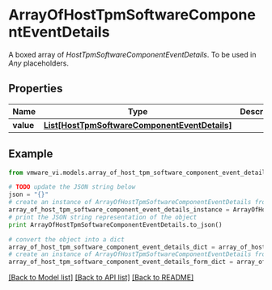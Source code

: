 # ArrayOfHostTpmSoftwareComponentEventDetails

A boxed array of *HostTpmSoftwareComponentEventDetails*. To be used in *Any* placeholders. 

## Properties
Name | Type | Description | Notes
------------ | ------------- | ------------- | -------------
**value** | [**List[HostTpmSoftwareComponentEventDetails]**](HostTpmSoftwareComponentEventDetails.md) |  | 

## Example

```python
from vmware_vi.models.array_of_host_tpm_software_component_event_details import ArrayOfHostTpmSoftwareComponentEventDetails

# TODO update the JSON string below
json = "{}"
# create an instance of ArrayOfHostTpmSoftwareComponentEventDetails from a JSON string
array_of_host_tpm_software_component_event_details_instance = ArrayOfHostTpmSoftwareComponentEventDetails.from_json(json)
# print the JSON string representation of the object
print ArrayOfHostTpmSoftwareComponentEventDetails.to_json()

# convert the object into a dict
array_of_host_tpm_software_component_event_details_dict = array_of_host_tpm_software_component_event_details_instance.to_dict()
# create an instance of ArrayOfHostTpmSoftwareComponentEventDetails from a dict
array_of_host_tpm_software_component_event_details_form_dict = array_of_host_tpm_software_component_event_details.from_dict(array_of_host_tpm_software_component_event_details_dict)
```
[[Back to Model list]](../README.md#documentation-for-models) [[Back to API list]](../README.md#documentation-for-api-endpoints) [[Back to README]](../README.md)


